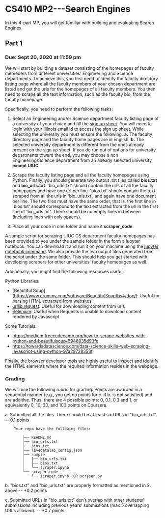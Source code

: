 # CS410 MP2---Search Engines

In this 4-part MP, you will get familiar with building and evaluating Search Engines.

## Part 1

### Due: Sept 20, 2020 at 11:59 pm

We will start by building a dataset consisting of the homepages of faculty memebers from different universities' Engineering and Science departments.
To achieve this, you first need to identify the faculty directory listing page where all the faculty members of your chosen department are listed and get the urls for the homepages of all faculty members.
You then need to scrape all the text information, such as the faculty bio, from the faculty homepage.

Specifically, you need to perform the following tasks:

1. Select an Engineering and/or Science department faculty listing page of a university of your choice and fill the [sign up sheet](https://docs.google.com/spreadsheets/d/198HqeztqhCHbCbcLeuOmoynnA3Z68cVxixU5vvMuUaM/edit?usp=sharing). You will need to login with your Illinois email id to access the sign up sheet. While selecting the university you must ensure the following: 
    **a.** The faculty directory page and the faculty home pages are in English. 
    **b.** The selected university department is different from the ones already present on the sign up sheet. If you do run out of options for university departments toward the end, you may choose a non Engineering/Science department from an already selected university **except UIUC**.

2. Scrape the faculty listing page and all the faculty homepages using Python. Finally, you should generate two output .txt files called **bios.txt** and **bio_urls.txt**. 'bio_urls.txt' should contain the urls of all the faculty homepages and have one url per line. 'bios.txt' should contain the text scraped from all the urls in 'bio_urls.txt', and again have one document per line. The two files must have the same order, that is, the first line in 'bios.txt' should correspond to the text extracted from the url in the first line of 'bio_urls.txt'. There should be no empty lines in between (including lines with only spaces).

3. Place all your code in one folder and name it **scraper_code**.  

A sample script for scraping UIUC CS department faculty homepages has been provided to you under the sample folder in the form a jupyter notebook. You can download it and run it on your machine using the [jupyter notebook command](https://jupyter-notebook-beginner-guide.readthedocs.io/en/latest/execute.html). We also provide the two output files generated from the script under the same folder. This should help you get started with developing scrapers for other universities' faculty homepages as well. 

Additionally, you might find the following resources useful:

Python Libraries:
- [Beautiful Soup] (https://www.crummy.com/software/BeautifulSoup/bs4/doc/): Useful for parsing HTML extracted from websites.
- [urllib.request](https://docs.python.org/3/library/urllib.request.html): Useful for downloading content from urls
- [Selenium](https://seleniumhq.github.io/selenium/docs/api/py/): Useful when Requests is unable to download content rendered by Javascript
    
Some Tutorials:
- https://medium.freecodecamp.org/how-to-scrape-websites-with-python-and-beautifulsoup-5946935d93fe
- https://towardsdatascience.com/data-science-skills-web-scraping-javascript-using-python-97a29738353f. 
   
Finally, the browser developer tools are highly useful to inspect and identify the HTML elements where the required information resides in the webpage. 


### Grading

We will use the following rubric for grading. Points are awarded in a sequential manner (e.g., you get no points for c. if b. is not satisfied) and are additive. Thus, there are 4 possible points: 0, 0.1, 0.3 and 1, or equivalently 0, 10, 30, and 100 points on Coursera. 

a. Submitted all the files. There should be at least six URLs in "bio_urls.txt". -- 0.1 points 

		Your repo have the following files:

			├── README.md
			├── bio_urls.txt
			├── bios.txt
			├── livedatalab_config.json
			├── sample
			│   ├── bio_urls.txt
			│   ├── bios.txt
			│   └── scraper.ipynb
			└── scraper_code
			    └── scraper.ipynb  OR scraper.py


b. "bios.txt" and "bio_urls.txt" are properly formatted as mentioned in 2. above -- +0.2 points  

c. Submitted URLs in "bio_urls.txt" don't overlap with other students' submissions including previous years' submissions (max 5 overlapping URLs allowed). -- +0.7 points
